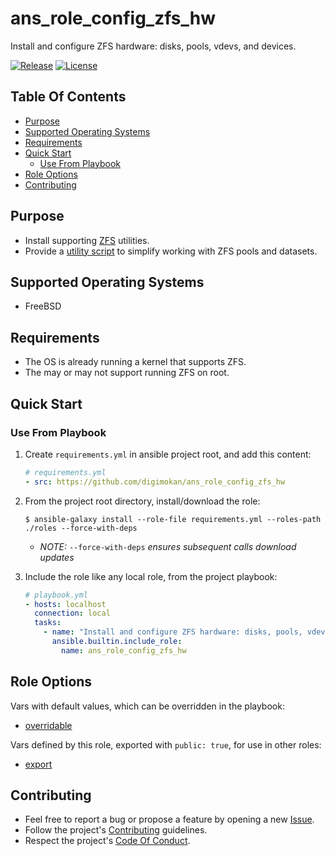 # ans_role_config_zfs_hw

Install and configure ZFS hardware: disks, pools, vdevs, and devices.

[![Release](https://img.shields.io/github/release/digimokan/ans_role_config_zfs_hw.svg?label=release)](https://github.com/digimokan/ans_role_config_zfs_hw/releases/latest "Latest Release Notes")
[![License](https://img.shields.io/badge/license-MIT-blue.svg?label=license)](LICENSE.md "Project License")

## Table Of Contents

* [Purpose](#purpose)
* [Supported Operating Systems](#supported-operating-systems)
* [Requirements](#requirements)
* [Quick Start](#quick-start)
    * [Use From Playbook](#use-from-playbook)
* [Role Options](#role-options)
* [Contributing](#contributing)

## Purpose

* Install supporting [ZFS](https://en.wikipedia.org/wiki/ZFS) utilities.
* Provide a [utility script](../templates/utility_script.j2) to simplify working
  with ZFS pools and datasets.

## Supported Operating Systems

* FreeBSD

## Requirements

* The OS is already running a kernel that supports ZFS.
* The may or may not support running ZFS on root.

## Quick Start

### Use From Playbook

1. Create `requirements.yml` in ansible project root, and add this content:

   ```yaml
   # requirements.yml
   - src: https://github.com/digimokan/ans_role_config_zfs_hw
   ```

2. From the project root directory, install/download the role:

   ```shell
   $ ansible-galaxy install --role-file requirements.yml --roles-path ./roles --force-with-deps
   ```

   * _NOTE:_ `--force-with-deps` _ensures subsequent calls download updates_

3. Include the role like any local role, from the project playbook:

   ```yaml
   # playbook.yml
   - hosts: localhost
     connection: local
     tasks:
       - name: "Install and configure ZFS hardware: disks, pools, vdevs, and devices"
         ansible.builtin.include_role:
           name: ans_role_config_zfs_hw
   ```

## Role Options

Vars with default values, which can be overridden in the playbook:

  * [overridable](../defaults/main/overridable)

Vars defined by this role, exported with `public: true`, for use in other roles:

  * [export](../defaults/main/export/commands.yml)

## Contributing

* Feel free to report a bug or propose a feature by opening a new
  [Issue](https://github.com/digimokan/ans_role_config_zfs_hw/issues).
* Follow the project's [Contributing](CONTRIBUTING.md) guidelines.
* Respect the project's [Code Of Conduct](CODE_OF_CONDUCT.md).

